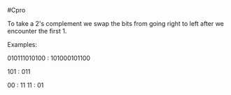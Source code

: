 #Cpro

To take a 2's complement we swap the bits from going right to left after we encounter the first 1.

Examples:

010111010100 :   101000101100

101 : 011

00 : 11
11 : 01